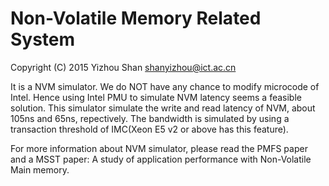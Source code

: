 # Non-Volatile Memory Related System

Copyright (C) 2015 Yizhou Shan <shanyizhou@ict.ac.cn>

It is a NVM simulator. We do NOT have any chance to modify microcode of Intel.
Hence using Intel PMU to simulate NVM latency seems a feasible solution. This
simulator simulate the write and read latency of NVM, about 105ns and 65ns,
repectively. The bandwidth is simulated by using a transaction threshold of
IMC(Xeon E5 v2 or above has this feature).

For more information about NVM simulator, please read the PMFS paper and a MSST
paper: A study of application performance with Non-Volatile Main memory.
